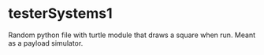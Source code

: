 # testerSystems1

Random python file with turtle module that draws a square when run. Meant as a payload simulator.
